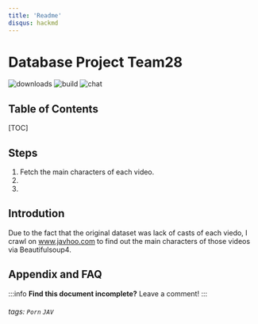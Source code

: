 ```yaml
---
title: 'Readme'
disqus: hackmd
---
```


Database Project Team28
===
![downloads](https://img.shields.io/github/downloads/atom/atom/total.svg)
![build](https://img.shields.io/appveyor/ci/:user/:repo.svg)
![chat](https://img.shields.io/discord/:serverId.svg)

## Table of Contents

[TOC]

## Steps

1. Fetch the main characters of each video.
2. 
3. 

## Introdution

Due to the fact that the original dataset was lack of casts of each viedo, I crawl on www.javhoo.com to find out the main characters of those videos via Beautifulsoup4.
  





## Appendix and FAQ

:::info
**Find this document incomplete?** Leave a comment!
:::

###### tags: `Porn` `JAV`
